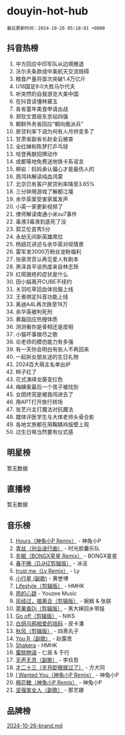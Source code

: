 # douyin-hot-hub

`最后更新时间：2024-10-26 05:18:01 +0800`

## 抖音热榜

1. 中方回应中印军队从边境撤退
1. 沃尔夫条款成中美航天交流阻碍
1. 粮食产量将首次突破1.4万亿斤
1. U16国足9:0大胜马尔代夫
1. 听突然的自我游览大美中国
1. 在抖音读懂林黛玉
1. 各省童年美食申请出战
1. 郑钦文晋级东京站四强
1. 朝鲜外务省回应“朝向俄派兵”
1. 房贷利率下调为何有人月供变多了
1. 甘肃省副省长赵金云被查
1. 全红婵和陈梦打乒乓球
1. 哈登再献招牌动作
1. 成都等地免费送地铁卡系谣言
1. 柳岩：妈妈承认偏心才是最伤人的
1. 周鸿祎解读纯血鸿蒙
1. 北京已有客户房贷利率降至3.65%
1. 三分钟用游戏了解都江堰
1. 余华英案受害家属发声
1. 小英一家更新视频了
1. 律师解读南通小米su7事件
1. 毒液3毒液到底死了没
1. 郭艾伦首秀5分
1. 永劫无间新英雄席拉
1. 杨妞花讲述与余华英对视情景
1. 雷军发3000万粉丝宠粉福利
1. 张泉灵否认再见爱人有剧本
1. 黑泽良平谈热度来自林志玲
1. 红斑狼疮的症状是什么
1. 田小娟离开CUBE不续约
1. 关羽吃草回血体验服上线
1. 王者绑定抖音功能上线
1. 奥迪A4L再次跌至19万
1. 余华英被判死刑
1. 黄磊回应热搜体质
1. 测测看你是骨相还是皮相
1. 小猫坏事做尽之歌
1. 论老师的模仿能力有多强
1. 有一天你会明白有些人不再回来
1. 一起拆女朋友送的生日礼物
1. 2024百大萌主名单出炉
1. 柿子红了
1. 花式演绎龙葵变红色
1. 梅姨案最后一个孩子被找到
1. 女团终究是被我闯进去了
1. 用APT打开旅行转场
1. 张艺兴主打魔法对抗魔法
1. 媒体评医学生与大体老师头骨合影
1. 各地文旅都在用鞠婧祎版壁上观
1. 过生日嘛当然要有仪式感

## 明星榜

暂无数据

## 直播榜

暂无数据

## 音乐榜

1. [Hours（神兔小P Remix）](https://sf5-hl-cdn-tos.douyinstatic.com/obj/tos-cn-ve-2774/oUXHUn2Ui2yeCiTUvQNIdgAycsCBBCBytMlfZw) - 神兔小P
1. [青丝（创业进行曲）](https://sf3-cdn-tos.douyinstatic.com/obj/tos-cn-ve-2774/ooYARJB5iBRNhCOkDsS3BAKW91CIMoQfwzwKLi) - 时光胶囊乐队
1. [冬眠（BONGX星星 Remix）](https://sf6-cdn-tos.douyinstatic.com/obj/tos-cn-ve-2774/oMCfFFoE3LwQ7agAgOIG4ieExqkeAsxNBEkLdz) - BONGX星星
1. [春不晚（DJHZ剪辑版）](https://sf5-hl-cdn-tos.douyinstatic.com/obj/tos-cn-ve-2774/osEZa7YZ6wNo9QDABgfGFaCQKRQTNafsBJDnKt) - 冰洁
1. [trust me（Ly Remix）](https://sf3-cdn-tos.douyinstatic.com/obj/tos-cn-ve-2774/oUo1M8fz5AfmMSExABQQKFE0eCMWgsiccfqrMA) - Ly
1. [小行星 (副歌)](https://sf3-cdn-tos.douyinstatic.com/obj/tos-cn-ve-2774/oArWEvgkJwVsB0KMIw6iBsAoHAciIjJqzWeTQr) - 黄誉博
1. [Lifestyle（剪辑版）](https://sf3-cdn-tos.douyinstatic.com/obj/tos-cn-ve-2774/owfqGgjwG3V5lCLaAIezFMeg3LtuKNBaZKgzPV) - HMHK
1. [雨的心跳](https://sf5-hl-cdn-tos.douyinstatic.com/obj/tos-cn-ve-2774/o0vI5NZuiJgxWIQQFhXO0RTrsiIAsBSiMIECz) - Youzee Music
1. [风经过，唱离合（剪辑版）](https://sf3-cdn-tos.douyinstatic.com/obj/tos-cn-ve-2774/okllg5DG2MmUF3aiiDfBZx6ZLvfwOTtbCEAHyI) - 婉枫 & 张朕
1. [苹果香Dj（剪辑版）](https://sf5-hl-cdn-tos.douyinstatic.com/obj/tos-cn-ve-2774/oEeIEQbYGAOspCTRAIeYF4Ok8LgZ8NBaRe4ztR) - 黑大婶回乡带娃
1. [Go off（剪辑版）](https://sf5-hl-cdn-tos.douyinstatic.com/obj/tos-cn-ve-2774/oYLJZTCGnIQBt2BsMBCFksOEMnDQesCr2gfZ7N) - NIKS
1. [白鸽乌鸦相爱的戏码](https://sf3-cdn-tos.douyinstatic.com/obj/tos-cn-ve-2774/oMVVEf6eDAOmFtNtCsEqKpIorBDM8Nkg6TZRqC) - 皮卡潘
1. [秋风（剪辑版）](https://sf3-cdn-tos.douyinstatic.com/obj/tos-cn-ve-2774/ocGaU84LfAfzMd2wbXdQFpCGhBiXg82JNMRRie) - 四熹丸子
1. [You R（副歌）](https://sf5-hl-cdn-tos.douyinstatic.com/obj/tos-cn-ve-2774/oc0MZn9aEfLkCFLIxKQQcgBjS9mBBuDttYPfZ1) - 赵露思
1. [Shakera](https://sf3-cdn-tos.douyinstatic.com/obj/tos-cn-ve-2774/ocKtEBgQ8FiQCBDf3nj9Z9gEGEQ4fAZDYEocLY) - HMHK
1. [蜜桃物语](https://sf5-hl-cdn-tos.douyinstatic.com/obj/tos-cn-ve-2774/oIhOSCZtIACtYU4XQkngiW9kCBfVD1Fz9IYeqL) - 仁辰 & 于行
1. [无声无息（副歌）](https://sf5-hl-cdn-tos.douyinstatic.com/obj/tos-cn-ve-2774/osmzBBdYMBoz2NHW7AYiZEErnITswCiYzuA3Nf) - 李玖哲
1. [才二十三（岁月眨眼就过了）](https://sf3-cdn-tos.douyinstatic.com/obj/tos-cn-ve-2774/oYAvkTrUXEBMWYUbL3nl8i01MJ5skiIZASC2H) - 方大同
1. [I Wanted You（神兔小P Remix）](https://sf5-hl-cdn-tos.douyinstatic.com/obj/tos-cn-ve-2774/o4CAubmDQdZeEkstFnCvKIMDag8D2BSBOjfNuh) - 神兔小P
1. [棉花糖（神兔小P Remix）](https://sf3-cdn-tos.douyinstatic.com/obj/tos-cn-ve-2774/o0pEDf1GaEfEYJ1FbgOAFCITQ1zeFD3kgBWGcG) - 神兔小P
1. [坚强笨女人（副歌）](https://sf3-cdn-tos.douyinstatic.com/obj/tos-cn-ve-2774/ospNInQiZvGWyBVg5zkNsAMct5uJIg1CrZiPL) - 那艺娜

## 品牌榜

[2024-10-26-brand.md](2024-10-26-brand.md)
